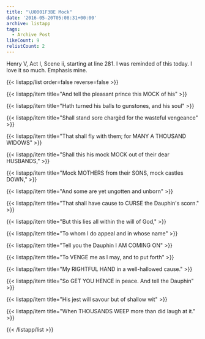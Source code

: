 ```yaml
---
title: "\U0001F3BE Mock"
date: '2016-05-20T05:08:31+00:00'
archive: listapp
tags: 
  - Archive Post
likeCount: 9
relistCount: 2
---
```


Henry V, Act I, Scene ii, starting at line 281. I was reminded of this today. I love it so much. Emphasis mine.

<!--more-->

{{< listapp/list order=false reverse=false >}}

   {{< listapp/item title="And tell the pleasant prince this MOCK of his" >}}

   {{< listapp/item title="Hath turned his balls to gunstones, and his soul" >}}

   {{< listapp/item title="Shall stand sore chargèd for the wasteful vengeance" >}}

   {{< listapp/item title="That shall fly with them; for MANY A THOUSAND WIDOWS" >}}

   {{< listapp/item title="Shall this his mock MOCK out of their dear HUSBANDS," >}}

   {{< listapp/item title="Mock MOTHERS from their SONS, mock castles DOWN," >}}

   {{< listapp/item title="And some are yet ungotten and unborn" >}}

   {{< listapp/item title="That shall have cause to CURSE the Dauphin's scorn." >}}

   {{< listapp/item title="But this lies all within the will of God," >}}

   {{< listapp/item title="To whom I do appeal and in whose name" >}}

   {{< listapp/item title="Tell you the Dauphin I AM COMING ON" >}}

   {{< listapp/item title="To VENGE me as I may, and to put forth" >}}

   {{< listapp/item title="My RIGHTFUL HAND in a well-hallowed cause." >}}

   {{< listapp/item title="So GET YOU HENCE in peace. And tell the Dauphin" >}}

   {{< listapp/item title="His jest will savour but of shallow wit" >}}

   {{< listapp/item title="When THOUSANDS WEEP more than did laugh at it." >}}

{{< /listapp/list >}}
